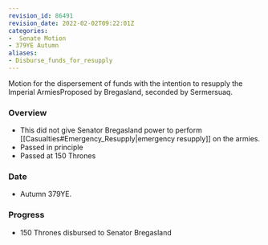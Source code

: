 ```yaml
---
revision_id: 86491
revision_date: 2022-02-02T09:22:01Z
categories:
-  Senate Motion
- 379YE Autumn
aliases:
- Disburse_funds_for_resupply
---
```


Motion for the dispersement of funds with the intention to resupply the Imperial ArmiesProposed by Bregasland, seconded by Sermersuaq. 

### Overview
* This did not give Senator Bregasland power to perform [[Casualties#Emergency_Resupply|emergency resupply]] on the armies.
* Passed in principle
* Passed at 150 Thrones

### Date
* Autumn 379YE.

### Progress
* 150 Thrones disbursed to Senator Bregasland


